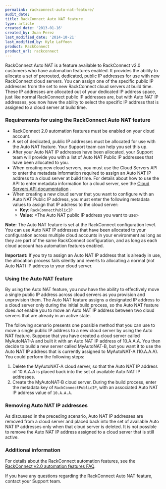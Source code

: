 ```yaml
---
permalink: rackconnect-auto-nat-feature/
audit_date:
title: RackConnect Auto NAT feature
type: article
created_date: '2013-01-16'
created_by: Juan Perez
last_modified_date: '2014-10-21'
last_modified_by: Kyle Laffoon
product: RackConnect
product_url: rackconnect
---
```


RackConnect Auto NAT is a feature available to RackConnect v2.0 customers who have automation features enabled.  It provides the ability to allocate a set of prerouted, dedicated, public IP addresses for use with new RackConnect
cloud servers. You can assign one of the specific public IP
addresses from the set to new RackConnect cloud servers at build time.
These IP addresses are allocated out of your dedicated IP address space,
just like normal RackConnect public IP addresses are, but with Auto NAT
IP addresses, you now have the ability to select the specific IP address that is
assigned to a cloud server at build time.

### Requirements for using the RackConnect Auto NAT feature

- RackConnect 2.0 automation features must be enabled on your
    cloud account.
- A set of dedicated, public IP addresses must be allocated for use
    with the Auto NAT feature. Your Support team can help you set this
    up.
- After your Auto NAT IP addresses have been allocated, your Support
    team will provide you with a list of Auto NAT Public IP addresses
    that have been allocated to you.
- When creating new cloud servers, you must use the Cloud Servers API
    to enter the metadata information required to assign an Auto NAT IP address
    to a cloud server at build time. For details about how to use the API to
    enter metadata information for a cloud server, see the [Cloud
    Servers API documentation](https://developer.rackspace.com/docs/cloud-servers/v2/developer-guide/#set-server-metadata) .
- When creating a new cloud server that you want to configure with an
    Auto NAT Public IP address, you must enter the following metadata
    values to assign that IP address to the cloud server:
    -   **Key**: `RackConnectPublicIP`
    -   **Value**: &lt;The Auto NAT public IP address you want to use&gt;

**Note:** The Auto NAT feature is set at the RackConnect configuration
level. You can use Auto NAT IP addresses that have been allocated
to your configuration across multiple cloud accounts in your environment
as long as they are part of the same RackConnect configuration, and as
long as each cloud account has automation features enabled.

**Important:** If you try to assign an Auto NAT IP address that is already in use, the allocation process fails silently and reverts to allocating a normal (not Auto NAT) IP address to your cloud server.

### Using the Auto NAT feature
By using the Auto NAT feature, you now have the ability to effectively move a single public IP address across cloud servers as you provision and unprovision them. The Auto NAT feature assigns a designated IP address to a cloud server only during the initial build process, so the Auto NAT feature does *not* enable you to move an Auto NAT IP address between two cloud servers that are already in an active state.

The following scenario presents one possible method that you can use to move a single public IP address to a new cloud server by using the Auto NAT feature. Suppose that you have created a cloud server called MyAutoNAT-A and built it with an Auto NAT IP address of 10.A.A.A. You then decide to build a
new server called MyAutoNAT-B, but you want it to use the Auto NAT IP address that is currently assigned to MyAutoNAT-A (10.A.A.A). You could perform the following steps:

1.  Delete the MyAutoNAT-A cloud server, so that the Auto NAT IP address of 10.A.A.A is placed back into the set of available Auto NAT IP addresses.
2.  Create the MyAutoNAT-B cloud server. During the build process, enter the metadata key of `RackConnectPublicIP`, with an associated Auto NAT IP address
  value of `10.A.A.A`.

### Removing Auto NAT IP addresses

As discussed in the preceding scenario, Auto NAT IP addresses are
removed from a cloud server and placed back into the set of available
Auto NAT IP addresses only when that cloud server is deleted. It is not
possible to remove the Auto NAT IP address assigned to a cloud server
that is still active.

### Additional information

For details
about the RackConnect automation features, see the
[RackConnect v2.0 automation features FAQ](/how-to/rackconnect-v20-automation-features-faq).

If you have any questions regarding the RackConnect Auto NAT
feature, contact your Support team.
